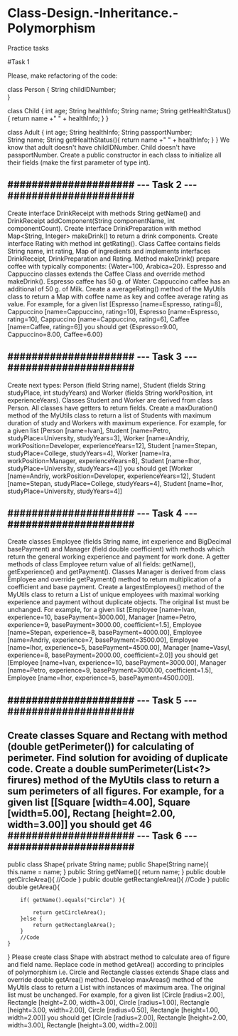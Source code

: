# Class-Design.-Inheritance.-Polymorphism
Practice tasks

#Task 1

Please, make refactoring of the code:

class Person {
    String childIDNumber;    
}

class Child {
    int age;
    String healthInfo;
    String name;
    String getHealthStatus(){ return name +" " + healthInfo; }
}

class Adult {
    int age;
    String healthInfo;
    String passportNumber;   
    String name;
    String getHealthStatus(){ return name +" " + healthInfo; }
}
We know that adult  doesn't have childIDNumber.
Child doesn't have passportNumber.
Create a public constructor in each class to initialize all their fields (make the first parameter of type int).

##################### --- Task 2 --- #####################
-
Create interface DrinkReceipt with methods String getName() and DrinkReceipt addComponent(String componentName, int componentCount). Create interface DrinkPreparation with method Map<String, Integer> makeDrink() to return a drink components. Create interface Rating with method int getRating().
Class Caffee contains fields String name, int rating, Map of ingredients and implements interfaces DrinkReceipt, DrinkPreparation and Rating. Method makeDrink() prepare coffee with typically components: {Water=100, Arabica=20}. Espresso and Cappuccino classes extends the Caffee Class and override method makeDrink(). Espresso caffee has 50 g. of Water. Cappuccino caffee has an additional of 50 g. of Milk.
Create a averageRating() method of the MyUtils class to return a Map with coffee name as key and coffee average rating as value.
For example, for a given list
[Espresso [name=Espresso, rating=8], Cappuccino [name=Cappuccino, rating=10], Espresso [name=Espresso, rating=10], Cappuccino [name=Cappuccino, rating=6], Caffee [name=Caffee, rating=6]]
you should get
{Espresso=9.00, Cappuccino=8.00, Caffee=6.00}


##################### --- Task 3 --- #####################
-
Create next types: Person (field String name), Student (fields String studyPlace, int studyYears) and Worker (fields String workPosition, int experienceYears). Classes Student and Worker are derived from class Person. All classes have getters to return fields.
Create a maxDuration() method of the MyUtils class to return a list of Students with maximum duration of study and Workers with maximum experience.
For example, for a given list
[Person [name=Ivan], Student [name=Petro, studyPlace=University, studyYears=3], Worker [name=Andriy, workPosition=Developer, experienceYears=12], Student [name=Stepan, studyPlace=College, studyYears=4], Worker [name=Ira, workPosition=Manager, experienceYears=8], Student [name=Ihor, studyPlace=University, studyYears=4]]
you should get
[Worker [name=Andriy, workPosition=Developer, experienceYears=12], Student [name=Stepan, studyPlace=College, studyYears=4], Student [name=Ihor, studyPlace=University, studyYears=4]]


##################### --- Task 4 --- #####################
-
Create classes Employee (fields String name, int experience and BigDecimal basePayment) and Manager (field double coefficient) with methods which return the general working experience and payment for work done.
A getter methods of class Employee return value of all fields: getName(), getExperience() and getPayment().
Classes Manager is derived from class Employee and override getPayment() method to return multiplication of a coefficient and base payment.
Create a largestEmployees() method of the MyUtils class to return a List of unique employees with maximal working experience and payment without duplicate objects.
The original list must be unchanged.
For example, for a given list
 [Employee [name=Ivan, experience=10, basePayment=3000.00], Manager [name=Petro, experience=9, basePayment=3000.00, coefficient=1.5],  Employee [name=Stepan, experience=8, basePayment=4000.00], Employee [name=Andriy, experience=7, basePayment=3500.00], Employee [name=Ihor, experience=5, basePayment=4500.00], Manager [name=Vasyl, experience=8, basePayment=2000.00, coefficient=2.0]]
you should get
[Employee [name=Ivan, experience=10, basePayment=3000.00], Manager [name=Petro, experience=9, basePayment=3000.00, coefficient=1.5], Employee [name=Ihor, experience=5, basePayment=4500.00]].

##################### --- Task 5 --- #####################
-
Create classes Square and Rectang with method (double getPerimeter()) for calculating of perimeter.
Find solution for avoiding of duplicate code.
Create a double sumPerimeter(List<?> firures) method of the MyUtils class to return a sum perimeters of all figures.
For example, for a given list
[[Square [width=4.00], Square [width=5.00], Rectang [height=2.00, width=3.00]]
you should get 46
##################### --- Task 6 --- #####################
-
public class Shape{
    private String name;
    public Shape(String name){
        this.name = name;
    }
    public String getName(){
        return name;
    }
    public double getCircleArea(){
        //Code
    }
    public double getRectangleArea(){
        //Code
    }
    public double getArea(){
        
        if( getName().equals("Circle") ){
            
            return getCircleArea();
        }else {
            return getRectangleArea();
        }
        //Code
    }
}
Please create class Shape with abstract method to calculate area of figure and field name. Replace code in method getArea() according to principles of polymorphism i.e. Circle and Rectangle classes extends Shape class and override double getArea() method. Develop maxAreas() method of the MyUtils class to return a List with instances of maximum area.
The original list must be unchanged.
For example, for a given list
[Circle [radius=2.00], Rectangle [height=2.00, width=3.00], Circle [radius=1.00], Rectangle [height=3.00, width=2.00],  Circle [radius=0.50], Rectangle [height=1.00, width=2.00]]
you should get
[Circle [radius=2.00], Rectangle [height=2.00, width=3.00], Rectangle [height=3.00, width=2.00]]
